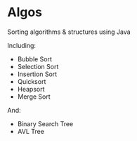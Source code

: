 # Algos
Sorting algorithms &amp; structures using Java

Including:
* Bubble Sort
* Selection Sort
* Insertion Sort
* Quicksort
* Heapsort
* Merge Sort

And: 
* Binary Search Tree
* AVL Tree
